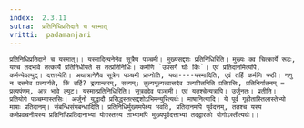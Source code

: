```yaml
---
index:  2.3.11
sutra:  प्रतिनिधिप्रतिदाने च यस्मात्
vritti:  padamanjari
---
```


	प्रतिनिधिप्रतिदाने च यस्मात्।। यस्मादित्यनेनैव सूत्रैण पञ्चमी। मुख्यसद्दशः प्रतिनिधिरिति। मुख्यः क्व चित्कार्ये रूढः, यश्च तदभावे तत्कार्ये प्रतिनिधीयते स तत्प्रतिनिधिः। कर्मणि `उपसर्गे घोः किः`। एवं प्रतिदानमित्यपि, कर्मण्येवल्युट्। दत्तस्येति। अथात्रानेनैव सूत्रेण पञ्चमी प्राप्नोति, यथा----यस्मादिति, एवं तर्हि कर्मणि षष्ठी। ननु न दत्तमेव प्रत्यर्प्यते, किं तर्हि? द्रव्यान्तरम्, सत्यम्; तुल्यमूल्यत्वात्तदेव प्रत्यपितमिति प्रतिपत्तिः, प्रतिनिर्यातनम् = प्रत्यपंणम्, अत्र भावे ल्युट। यस्मात्प्रतिनिधिरिति। सूत्रवदेव पञ्चमी। एवं यतश्चेत्यत्रापि। उर्जुनतः। प्रतीति। प्रतियोगे पञ्चम्यास्तसिः। अर्जुनो युद्धादौ प्रसिद्धस्तत्सद्दशोऽभिमन्युरित्यर्थः। माषानित्यादि। ये पूर्व गृहीतास्तिलास्तेभ्यो माषाः प्रतिदानम्। संबन्धिसंभबन्धादिति। प्रतिनिधिर्मुख्यमपेक्ष्य भवति, प्रतिदानमपि पूर्वदत्तम्, ततश्च यस्य कर्मप्रवचनीयस्य प्रतिनिधिप्रतिदानाभ्यां योगस्तस्य ताभ्यामपि मुख्यपूर्वदत्ताभ्यां तद्द्वारको योगोऽस्तीत्यर्थः।।

